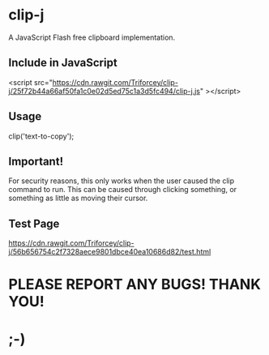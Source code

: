 # clip-j
A JavaScript Flash free clipboard implementation.
## Include in JavaScript
&lt;script src="https://cdn.rawgit.com/Triforcey/clip-j/25f72b44a66af50fa1c0e02d5ed75c1a3d5fc494/clip-j.js" &gt;&lt;/script&gt;
## Usage
clip('text-to-copy');
## Important!
For security reasons, this only works when the user caused the clip command to run. This can be caused through clicking something, or something as little as moving their cursor.
## Test Page
https://cdn.rawgit.com/Triforcey/clip-j/56b656754c2f7328aece9801dbce40ea10686d82/test.html
# PLEASE REPORT ANY BUGS! THANK YOU!
# ;-)
